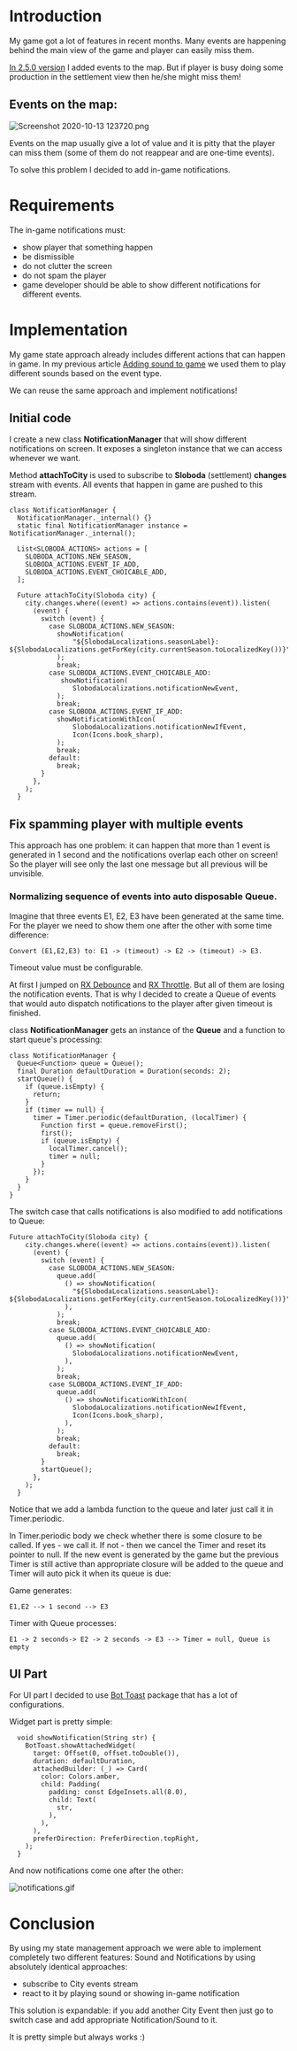 # Introduction
My game got a lot of features in recent months. Many events are happening behind the main view of the game and player can easily miss them.

[In 2.5.0 version](https://locadeserta.com/sloboda) I added events to the map. But if player is busy doing some production in the settlement view then he/she might miss them!

## Events on the  map:

![Screenshot 2020-10-13 123720.png](screen1.png)

Events on the map usually give a lot of value and it is pitty that the player can miss them (some of them do not reappear and are one-time events).

To solve this problem I decided to add in-game notifications.

# Requirements

The in-game notifications must:

- show player that something happen
- be dismissible
- do not clutter the screen
- do not spam the player
- game developer should be able to show different notifications for different events.

# Implementation

My game state approach already includes different actions that can happen in game. In my previous article [Adding sound to game](https://dmytrogladkyi.com/#/catalog/posts/flutter_add_sound_to_game) we used them to play different sounds based on the event type.

We can reuse the same approach and implement notifications!

## Initial code

I create a new class **NotificationManager** that will show different notifications on screen. It exposes a singleton instance that we can access whenever we want.

Method **attachToCity** is used to subscribe to **Sloboda** (settlement) **changes** stream with events. All events that happen in game are pushed to this stream.

```
class NotificationManager {
  NotificationManager._internal() {}
  static final NotificationManager instance = NotificationManager._internal();

  List<SLOBODA_ACTIONS> actions = [
    SLOBODA_ACTIONS.NEW_SEASON,
    SLOBODA_ACTIONS.EVENT_IF_ADD,
    SLOBODA_ACTIONS.EVENT_CHOICABLE_ADD,
  ];

  Future attachToCity(Sloboda city) {
    city.changes.where((event) => actions.contains(event)).listen(
      (event) {
        switch (event) {
          case SLOBODA_ACTIONS.NEW_SEASON:
            showNotification(
                "${SlobodaLocalizations.seasonLabel}: ${SlobodaLocalizations.getForKey(city.currentSeason.toLocalizedKey())}",
            );
            break;
          case SLOBODA_ACTIONS.EVENT_CHOICABLE_ADD:
             showNotification(
                SlobodaLocalizations.notificationNewEvent,
            );
            break;
          case SLOBODA_ACTIONS.EVENT_IF_ADD:
            showNotificationWithIcon(
                SlobodaLocalizations.notificationNewIfEvent,
                Icon(Icons.book_sharp), 
            );
            break;
          default:
            break;
        }
      },
    );
  }
```

## Fix spamming player with multiple events

This approach has one problem: it can happen that more than 1 event is generated in 1 second and the notifications overlap each other on screen! So the player will see only the last one message but all previous will be unvisible.

### Normalizing sequence of events into auto disposable Queue.

Imagine that three events E1, E2, E3 have been generated at the same time. For the player we need to show them one after the other with some time difference:

```
Convert (E1,E2,E3) to: E1 -> (timeout) -> E2 -> (timeout) -> E3. 
```

Timeout value must be configurable.

At first I jumped on [RX Debounce](http://reactivex.io/documentation/operators/debounce.html) and [RX Throttle](https://www.learnrxjs.io/learn-rxjs/operators/filtering/throttle). But all of them are losing the notification events. That is why I decided to create a Queue of events that would auto dispatch notifications to the player after given timeout is finished.

class **NotificationManager** gets an instance of the **Queue**  and a function to start queue's processing:

```
class NotificationManager {
  Queue<Function> queue = Queue();
  final Duration defaultDuration = Duration(seconds: 2);
  startQueue() {
    if (queue.isEmpty) {
      return;
    }
    if (timer == null) {
      timer = Timer.periodic(defaultDuration, (localTimer) {
        Function first = queue.removeFirst();
        first();
        if (queue.isEmpty) {
          localTimer.cancel();
          timer = null;
        }
      });
    }
  }
}
```

The switch case that calls notifications is also modified to add notifications to Queue:

```
Future attachToCity(Sloboda city) {
    city.changes.where((event) => actions.contains(event)).listen(
      (event) {
        switch (event) {
          case SLOBODA_ACTIONS.NEW_SEASON:
            queue.add(
              () => showNotification(
                "${SlobodaLocalizations.seasonLabel}: ${SlobodaLocalizations.getForKey(city.currentSeason.toLocalizedKey())}",
              ),
            );
            break;
          case SLOBODA_ACTIONS.EVENT_CHOICABLE_ADD:
            queue.add(
              () => showNotification(
                SlobodaLocalizations.notificationNewEvent,
              ),
            );
            break;
          case SLOBODA_ACTIONS.EVENT_IF_ADD:
            queue.add(
              () => showNotificationWithIcon(
                SlobodaLocalizations.notificationNewIfEvent,
                Icon(Icons.book_sharp),
              ),
            );
            break;
          default:
            break;
        }
        startQueue();
      },
    );
  }
```

Notice that we add a lambda function to the queue and later just call it in Timer.periodic.

In Timer.periodic body we check whether there is some closure to be called. If yes - we call it. If not - then we cancel the Timer and reset its pointer to null. If the new event is generated by the game but the previous Timer is still active than appropriate closure will be added to the queue and Timer will auto pick it when its queue is due:

Game generates:
```
E1,E2 --> 1 second --> E3
```
Timer with Queue processes:
```
E1 -> 2 seconds-> E2 -> 2 seconds -> E3 --> Timer = null, Queue is empty
```

## UI Part

For UI part I decided to use [Bot Toast](https://pub.dev/packages/bot_toast) package that has a lot of configurations.

Widget part is pretty simple:

```
  void showNotification(String str) {
    BotToast.showAttachedWidget(
      target: Offset(0, offset.toDouble()),
      duration: defaultDuration,
      attachedBuilder: (_) => Card(
        color: Colors.amber,
        child: Padding(
          padding: const EdgeInsets.all(8.0),
          child: Text(
            str,
          ),
        ),
      ),
      preferDirection: PreferDirection.topRight,
    );
  }
```

And now notifications come one after the other:

![notifications.gif](screen2.gif)


# Conclusion

By using my state management approach we were able to implement completely two different features: Sound and Notifications by using absolutely identical approaches:

- subscribe to City events stream
- react to it by playing sound or showing in-game notification

This solution is expandable: if you add another City Event then just go to switch case and add appropriate Notification/Sound to it.

It is pretty simple but always works :)









